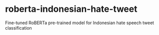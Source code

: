 # roberta-indonesian-hate-tweet
Fine-tuned RoBERTa pre-trained model for Indonesian hate speech tweet classification
